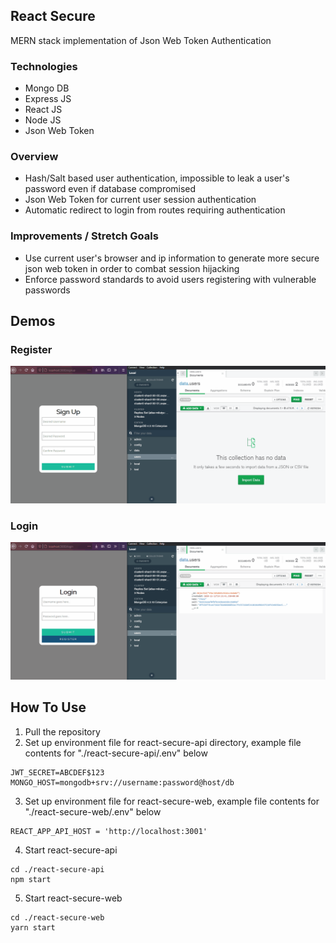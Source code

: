 ## React Secure
MERN stack implementation of Json Web Token Authentication

### Technologies
* Mongo DB
* Express JS
* React JS
* Node JS
* Json Web Token

### Overview
* Hash/Salt based user authentication, impossible to leak a user's password even if database compromised
* Json Web Token for current user session authentication
* Automatic redirect to login from routes requiring authentication

### Improvements / Stretch Goals
* Use current user's browser and ip information to generate more secure json web token in order to combat session hijacking
* Enforce password standards to avoid users registering with vulnerable passwords



## Demos

### Register
![Register Demo](https://github.com/chasekov/react-secure/blob/master/docs/sign_up.gif)

### Login 
![Login Demo](https://github.com/chasekov/react-secure/blob/master/docs/login.gif)


## How To Use

1. Pull the repository
2. Set up environment file for react-secure-api directory, example file contents for "./react-secure-api/.env" below
```
JWT_SECRET=ABCDEF$123
MONGO_HOST=mongodb+srv://username:password@host/db
```
3. Set up environment file for react-secure-web, example file contents for "./react-secure-web/.env" below
```
REACT_APP_API_HOST = 'http://localhost:3001'
```
4. Start react-secure-api
```
cd ./react-secure-api
npm start
```
5. Start react-secure-web
```
cd ./react-secure-web
yarn start
```
